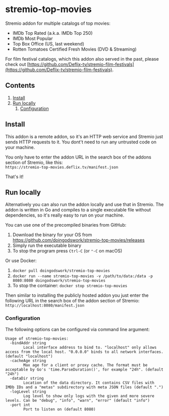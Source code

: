 stremio-top-movies
==================

Stremio addon for multiple catalogs of top movies:

- IMDb Top Rated (a.k.a. IMDb Top 250)
- IMDb Most Popular
- Top Box Office (US, last weekend)
- Rotten Tomatoes Certified Fresh Movies (DVD & Streaming)

For film festival catalogs, which this addon also served in the past, please check out [https://github.com/Deflix-tv/stremio-film-festivals](https://github.com/Deflix-tv/stremio-film-festivals).

Contents
--------

1. [Install](#install)
2. [Run locally](#run-locally)
   1. [Configuration](#configuration)

Install
-------

This addon is a remote addon, so it's an HTTP web service and Stremio just sends HTTP requests to it. You dont't need to run any untrusted code on your machine.

You only have to enter the addon URL in the search box of the addons section of Stremio, like this:  
`https://stremio-top-movies.deflix.tv/manifest.json`

That's it!

Run locally
-----------

Alternatively you can also run the addon locally and use that in Stremio. The addon is written in Go and compiles to a single executable file without dependencies, so it's really easy to run on your machine.

You can use one of the precompiled binaries from GitHub:

1. Download the binary for your OS from <https://github.com/doingodswork/stremio-top-movies/releases>
2. Simply run the executable binary
3. To stop the program press `Ctrl-C` (or `⌃-C` on macOS)

Or use Docker:

1. `docker pull doingodswork/stremio-top-movies`
2. `docker run --name stremio-top-movies -v /path/to/data:/data -p 8080:8080 doingodswork/stremio-top-movies`
3. To stop the container: `docker stop stremio-top-movies`

Then similar to installing the publicly hosted addon you just enter the following URL in the search box of the addon section of Stremio:  
`http://localhost:8080/manifest.json`

### Configuration

The following options can be configured via command line argument:

```text
Usage of stremio-top-movies:
  -bindAddr string
        Local interface address to bind to. "localhost" only allows access from the local host. "0.0.0.0" binds to all network interfaces. (default "localhost")
  -cacheAge string
        Max age for a client or proxy cache. The format must be acceptable by Go's 'time.ParseDuration()', for example "24h". (default "24h")
  -dataDir string
        Location of the data directory. It contains CSV files with IMDb IDs and a "metas" subdirectory with meta JSON files (default ".")
  -logLevel string
        Log level to show only logs with the given and more severe levels. Can be "debug", "info", "warn", "error" (default "info")
  -port int
        Port to listen on (default 8080)
```
